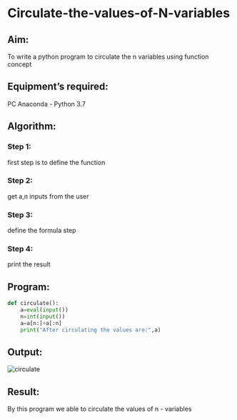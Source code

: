 # Circulate-the-values-of-N-variables
## Aim:
To write a python program to circulate the n variables using function concept
## Equipment’s required:
PC
Anaconda - Python 3.7
## Algorithm: 
### Step 1: 
first step is to define the function
### Step 2: 
get a,n inputs from the user
### Step 3: 
define the formula step
### Step 4: 
print the result

## Program:
```python
def circulate():
    a=eval(input())
    n=int(input())
    a=a[n:]+a[:n]
    print("After circulating the values are:",a)
```

## Output:
![circulate](https://github.com/manojMKJ/Circulate-the-values-of-N-variables/assets/120717614/5430a2f0-233e-4bf5-95af-80fe06e4da44)


## Result:
By this program we able to circulate the values of n - variables
